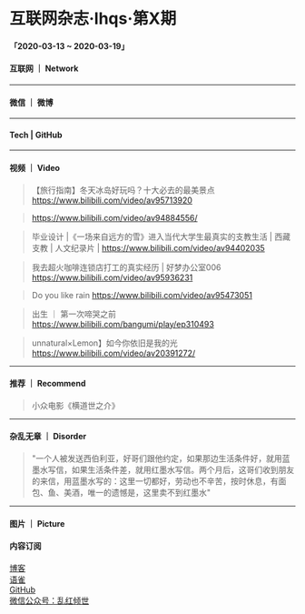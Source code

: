 # 互联网杂志·lhqs·第X期


#### 「2020-03-13 ~ 2020-03-19」


#### 互联网 ｜ Network

> 

> 

> 

> 

> 

> 

> 

> 



----

#### 微信 ｜ 微博

>  

>  

>  

>  

>  

>  

>  

>  


----

#### Tech | GitHub
> 

> 

> 

> 

> 

> 

> 


----


#### 视频 ｜ Video


> 【旅行指南】冬天冰岛好玩吗？十大必去的最美景点 https://www.bilibili.com/video/av95713920

> https://www.bilibili.com/video/av94884556/

> 毕业设计 |《一场来自远方的雪》进入当代大学生最真实的支教生活 | 西藏支教 | 人文纪录片 | https://www.bilibili.com/video/av94402035

> 我去超火咖啡连锁店打工的真实经历 | 好梦办公室006 https://www.bilibili.com/video/av95936231

> Do you like rain  https://www.bilibili.com/video/av95473051

> 出生 ｜ 第一次啼哭之前  https://www.bilibili.com/bangumi/play/ep310493

> unnatural×Lemon】如今你依旧是我的光 https://www.bilibili.com/video/av20391272/



----


#### 推荐 ｜ Recommend

> 小众电影《横道世之介》

> 

> 

> 

> 

> 



----

#### 杂乱无章 ｜ Disorder


> "一个人被发送西伯利亚，好哥们跟他约定，如果那边生活条件好，就用蓝墨水写信，如果生活条件差，就用红墨水写信。两个月后，这哥们收到朋友的来信，用蓝墨水写的：这里一切都好，劳动也不辛苦，按时休息，有面包、鱼、美酒，唯一的遗憾是，这里卖不到红墨水"

> 

> 

> 

> 

> 

> 

> 








----

#### 图片 ｜ Picture

<!-- ![图片集](http://qiniu.blog.lhqs.ink/log/2020-02-log3/01.jpg) -->




#### 内容订阅

[博客](http://blog.lhqs.ink)<br />
[语雀](https://www.yuque.com/lhqs/notes)<br />
[GitHub](https://github.com/lhqs/network-footpoint)<br />
[微信公众号：乱红倾世](https://weixin.sogou.com/weixin?type=1&ie=utf8&query=乱红倾世)<br />